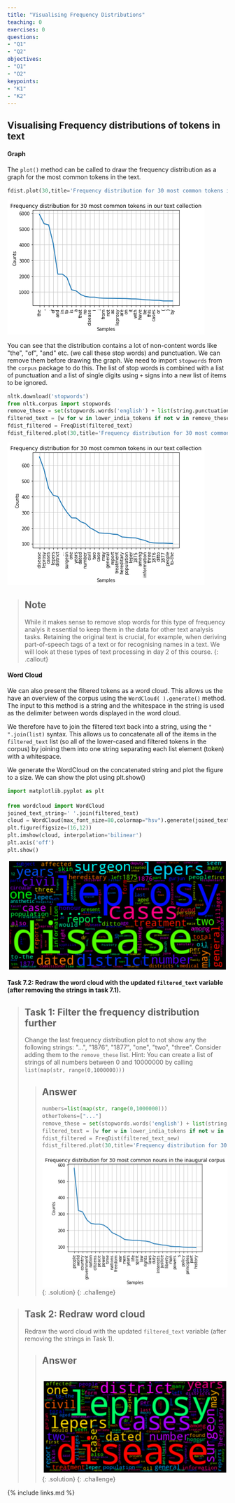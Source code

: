 ```yaml
---
title: "Visualising Frequency Distributions"
teaching: 0
exercises: 0
questions:
- "Q1"
- "Q2"
objectives:
- "O1"
- "O2"
keypoints:
- "K1"
- "K2"
---
```


## Visualising Frequency distributions of tokens in text

#### Graph
The ```plot()``` method can be called to draw the frequency distribution as a graph for the most common tokens in the text.

```python
fdist.plot(30,title='Frequency distribution for 30 most common tokens in our text collection')

```
![Frequency distribution for 30 most common tokens in our text collection](../fig/fdist0.png)

You can see that the distribution contains a lot of non-content words like "the", "of", "and" etc. (we call these stop words) and punctuation. We can remove them before drawing the graph.  We need to import ```stopwords``` from the ```corpus``` package to do this.  The list of stop words is combined with a list of punctuation and a list of single digits using ```+``` signs into a new list of items to be ignored.

```python
nltk.download('stopwords')
from nltk.corpus import stopwords
remove_these = set(stopwords.words('english') + list(string.punctuation) + list(string.digits))
filtered_text = [w for w in lower_india_tokens if not w in remove_these]
fdist_filtered = FreqDist(filtered_text)
fdist_filtered.plot(30,title='Frequency distribution for 30 most common tokens in our text collection (excluding stopwords and punctuation)')
```
![Frequency distribution for 30 most common tokens in our text collection (excluding stopwords and punctuation).](../fig/fdist1.png)

> ## Note
> While it makes sense to remove stop words for this type of frequency analyis it essential to keep them in the data for other text analysis tasks.  Retaining the original text is crucial, for example, when deriving part-of-speech tags of a text or for recognising names in a text.  We will look at these types of text processing in day 2 of this course.
{: .callout}

#### Word Cloud
We can also present the filtered tokens as a word cloud. This allows us the have an overview of the corpus using the ```WordCloud( ).generate()``` method. The input to this method is a string and the whitespace in the string is used as the delimiter between words displayed in the word cloud.

We therefore have to join the filtered text back into a string, using the ```" ".join(list)``` syntax. This allows us to concatenate all of the items in the ```filtered_text``` list (so all of the lower-cased and filtered tokens in the corpus) by joining them into one string separating each list element (token) with a whitespace.

We generate the WordCloud on the concatenated string and plot the figure to a size. We can show the plot using plt.show()

```python
import matplotlib.pyplot as plt

from wordcloud import WordCloud
joined_text_string=' '.join(filtered_text)
cloud = WordCloud(max_font_size=80,colormap="hsv").generate(joined_text_string)
plt.figure(figsize=(16,12))
plt.imshow(cloud, interpolation='bilinear')
plt.axis('off')
plt.show()
```
![png](../fig/wordcloud0.png)

__Task 7.2: Redraw the word cloud with the updated ```filtered_text``` variable (after removing the strings in task 7.1).__


> ## Task 1: Filter the frequency distribution further
>
> Change the last frequency distribution plot to not show any the following strings: "...", "1876", "1877", "one", "two", "three".
> Consider adding them to the ```remove_these``` list.
> Hint: You can create a list of strings of all numbers between 0 and 10000000 by calling ```list(map(str, range(0,1000000)))```
>
> > ## Answer
> >
> > ~~~python
> > numbers=list(map(str, range(0,1000000)))
> > otherTokens=["..."]
> > remove_these = set(stopwords.words('english') + list(string.punctuation) + numbers + otherTokens)
> > filtered_text = [w for w in lower_india_tokens if not w in remove_these_new]
> > fdist_filtered = FreqDist(filtered_text_new)
> > fdist_filtered.plot(30,title='Frequency distribution for 30 most common tokens in our text collection (excluding stopwords, punctuation, numbers etc.)')
> > ~~~
> > ![Frequency distribution for 30 most common tokens in our text collection (excluding stopwords, punctuation, numbers etc.)](../fig/fdist3.png)
> {: .solution}
{: .challenge}

> ## Task 2: Redraw word cloud
>
> Redraw the word cloud with the updated ```filtered_text``` variable (after removing the strings in Task 1).
>
> > ## Answer
> >
> > ~~~python
> >
> > ~~~
> > ![New word cloud](../fig/wordcloud1.png)
> {: .solution}
{: .challenge}

{% include links.md %}
